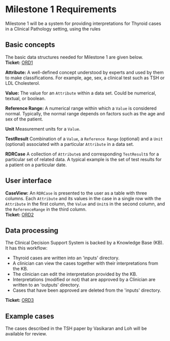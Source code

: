 # Milestone 1 Requirements
Milestone 1 will be a system for providing interpretations for Thyroid cases in a 
Clinical Pathology setting, using the rules 

## Basic concepts
The basic data structures needed for Milestone 1 are given below.  
**Ticket:** [ORD1](../tickets/work_tickets.md)

**Attribute:**
A well-defined concept understood by experts and used by them to make classifications. For example, age, sex,
a clinical test such as TSH or LDL Cholesterol.

**Value:**
The value for an `Attribute` within a data set. Could be numerical, textual, or boolean.

**Reference Range:**
A numerical range within which a `Value` is considered normal. Typically, the
normal range depends on factors such as the age and sex of the patient. 

**Unit**
Measurement units for a `Value`.

**TestResult**
Combination of a `Value`, a `Reference Range` (optional) and a `Unit` (optional)
associated with a particular `Attribute` in a data set. 

**RDRCase**
A collection of `Attribute`s and corresponding `TestResult`s for a particular set of related data. 
A typical example is the set of test results for a patient on a particular date.

## User interface
**CaseView:**
An `RDRCase` is presented to the user as a table with three columns. 
Each `Attribute` and its values in the case in a single row with the `Attribute`
in the first column, the `Value` and `Unit`s in the second column, and the
`ReferenceRange` in the third column.  
**Ticket:** [ORD2](../tickets/work_tickets.md)

## Data processing
The Clinical Decision Support System is backed by a Knowledge Base (KB).
It has this workflow:
- Thyroid cases are written into an 'inputs' directory.
- A clinician can view the cases together with their interpretations from the KB.
- The clinician can edit the interpretation provided by the KB.
- Interpretations (modified or not) that are approved by a Clinician are written to an 'outputs' directory.
- Cases that have been approved are deleted from the 'inputs' directory.

**Ticket:** [ORD3](../tickets/work_tickets.md)

## Example cases
The cases described in the TSH paper by Vasikaran and Loh will be available
for review.
